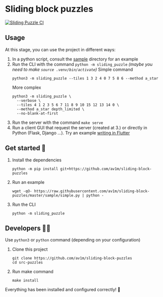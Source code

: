 # Sliding block puzzles

[![Sliding Puzzle CI](https://github.com/av1m/sliding-block-puzzles/actions/workflows/actions.yaml/badge.svg)](https://github.com/av1m/sliding-block-puzzles/actions/workflows/actions.yaml)

## Usage

At this stage, you can use the project in different ways:

1. In a python script, consult the [sample](sample/) directory for an example
2. Run the CLI with the command ```python -m sliding_puzzle``` _(maybe you need to make `source .venv/bin/activate`)_
   Simple command
   ```shell
   python3 -m sliding_puzzle --tiles 1 3 2 4 0 7 5 8 6 --method a_star
   ```
   More complex
   ```shell
   python3 -m sliding_puzzle \
     --verbose \
     --tiles 4 1 2 3 5 6 7 11 8 9 10 15 12 13 14 0 \
     --method a_star depth_limited \
     --no-blank-at-first
   ```
3. Run the server with the command ```make serve```
4. Run a client GUI that request the server (created at 3.) or directly in Python (Flask, Django ...).
   Try an example [writing in Flutter](https://github.com/av1m/slide_puzzle)

## Get started 🚀

1. Install the dependencies
   ```shell
   python -m pip install git+https://github.com/av1m/sliding-block-puzzles
   ```
2. Run an example
   ```shell
   wget -qO- https://raw.githubusercontent.com/av1m/sliding-block-puzzles/master/sample/simple.py | python -
   ```
3. Run the CLI
   ```shell
   python -m sliding_puzzle
   ```

## Developers 👨‍💻

Use `python3` or `python` command (depending on your configuration)

1. Clone this project
   ```shell
   git clone https://github.com/av1m/sliding-block-puzzles
   cd src-puzzles
   ```
2. Run make command
   ```shell
   make install
   ```

Everything has been installed and configured correctly! 🎉
